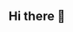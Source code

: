 ## Hi there 👋

<!--
*# 👋 Olá, eu sou o Raí!

🎓 Estudante de Engenharia de Software
🌱 Atualmente aprendendo: Java, Python, HTML, CSS, JS e Firebase
🚀 Criando projetos que unem tecnologia, arte e emoção

> “Se você pode usar sua mente para se destruir, você pode usá-la para se construir.”
*Raifson/Raifson** is a ✨ _special_ ✨ repository because its `README.md` (this file) appears on your GitHub profile.

Here are some ideas to get you started:

- 🔭 I’m currently working on ...
- 🌱 I’m currently learning ...
- 👯 I’m looking to collaborate on ...
- 🤔 I’m looking for help with ...
- 💬 Ask me about ...
- 📫 How to reach me: ...
- 😄 Pronouns: ...
- ⚡ Fun fact: ...
-->
